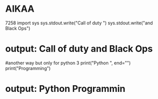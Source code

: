 # AIKAA
7258
import sys
sys.stdout.write("Call of duty ")
sys.stdout.write("and Black Ops")
# output: Call of duty and Black Ops
#another way but only for python 3
print("Python ", end="")
print("Programming") 
# output: Python Programmin
